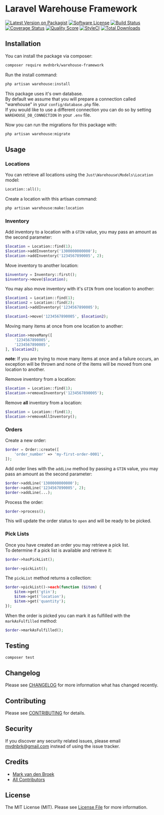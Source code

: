 # Laravel Warehouse Framework

[![Latest Version on Packagist][ico-version]][link-packagist]
[![Software License][ico-license]](LICENSE.md)
[![Build Status][ico-travis]][link-travis]
[![Coverage Status][ico-scrutinizer]][link-scrutinizer]
[![Quality Score][ico-code-quality]][link-code-quality]
[![StyleCI][ico-style-ci]][link-style-ci]
[![Total Downloads][ico-downloads]][link-downloads]

## Installation

You can install the package via composer:

```bash
composer require mvdnbrk/warehouse-framework
```

Run the install command:

```bash
php artisan warehouse:install
```

This package uses it's own database.  
By default we assume that you will prepare a connection called "warehouse" in your `config/database.php` file.  
If you would like to use a different connection you can do so by setting `WAREHOUSE_DB_CONNECTION` in your `.env` file.

Now you can run the migrations for this package with:

```bash
php artisan warehouse:migrate
```

## Usage

### Locations

You can retrieve all locations using the `Just\Warehouse\Models\Location` model:

``` php
Location::all();
```

Create a location with this artisan command:

```bash
php artisan warehouse:make:location
```

### Inventory

Add inventory to a location with a `GTIN` value, you may pass an amount as the second parameter:

``` php
$location = Location::find(1);
$location->addInventory('1300000000000');
$location->addInventory('1234567890005', 2);
```

Move inventory to another location:

```php
$inventory = Inventory::first();
$inventory->move($location);
```

You may also move inventory with it's `GTIN` from one location to another:

``` php
$location1 = Location::find(1);
$location2 = Location::find(2);
$location1->addInventory('1234567890005');

$location1->move('1234567890005', $location2);
```

Moving many items at once from one location to another:

```php
$location->moveMany([
    '1234567890005',
    '1234567890005',
], $location2);
```

**note**: If you are trying to move many items at once and a failure occurs, an exception will be thrown and none of the items will be moved from one location to another.

Remove inventory from a location:

``` php
$location = Location::find(1);
$location->removeInventory('1234567890005');
```

Remove **all** inventory from a location:

``` php
$location = Location::find(1);
$location->removeAllInventory();
```

### Orders

Create a new order:

```php
$order = Order::create([
    'order_number' => 'my-first-order-0001',
]);
```

Add order lines with the `addLine` method by passing a `GTIN` value, you may pass an amount as the second parameter:

```php
$order->addLine('1300000000000');
$order->addLine('1234567890005', 2);
$order->addLine(...);
```

Process the order:

```php
$order->process();
```

This will update the order status to `open` and will be ready to be picked.

### Pick Lists

Once you have created an order you may retrieve a pick list.  
To determine if a pick list is available and retrieve it:

```php
$order->hasPickList();

$order->pickList();
```

The `pickList` method returns a collection:

```php
$order->pickList()->each(function ($item) {
    $item->get('gtin');
    $item->get('location');
    $item->get('quantity');
});
```

When the order is picked you can mark it as fulfilled with the `markAsFulfilled` method:

```php
$order->markAsFulfilled();
````

## Testing

``` bash
composer test
```

## Changelog

Please see [CHANGELOG](CHANGELOG.md) for more information what has changed recently.

## Contributing

Please see [CONTRIBUTING](CONTRIBUTING.md) for details.

## Security

If you discover any security related issues, please email mvdnbrk@gmail.com instead of using the issue tracker.

## Credits

- [Mark van den Broek][link-author]
- [All Contributors][link-contributors]

## License

The MIT License (MIT). Please see [License File](LICENSE.md) for more information.

[ico-version]: https://img.shields.io/packagist/v/mvdnbrk/warehouse-framework.svg?style=flat-square
[ico-license]: https://img.shields.io/badge/license-MIT-brightgreen.svg?style=flat-square
[ico-travis]: https://img.shields.io/travis/mvdnbrk/warehouse-framework/master.svg?style=flat-square
[ico-scrutinizer]: https://img.shields.io/scrutinizer/coverage/g/mvdnbrk/warehouse-framework.svg?style=flat-square
[ico-code-quality]: https://img.shields.io/scrutinizer/g/mvdnbrk/warehouse-framework.svg?style=flat-square
[ico-style-ci]: https://styleci.io/repos/149487979/shield?branch=master
[ico-downloads]: https://img.shields.io/packagist/dt/mvdnbrk/warehouse-framework.svg?style=flat-square

[link-packagist]: https://packagist.org/packages/mvdnbrk/warehouse-framework
[link-travis]: https://travis-ci.org/mvdnbrk/warehouse-framework
[link-scrutinizer]: https://scrutinizer-ci.com/g/mvdnbrk/warehouse-framework/code-structure
[link-code-quality]: https://scrutinizer-ci.com/g/mvdnbrk/warehouse-framework
[link-style-ci]: https://styleci.io/repos/183472123
[link-downloads]: https://packagist.org/packages/mvdnbrk/warehouse-framework
[link-author]: https://github.com/mvdnbrk
[link-contributors]: ../../contributors

